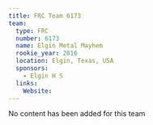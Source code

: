 ```yaml
---
title: FRC Team 6173
team:
  type: FRC
  number: 6173
  name: Elgin Metal Mayhem
  rookie_year: 2016
  location: Elgin, Texas, USA
  sponsors:
    - Elgin H S
  links:
    Website: 
---
```

No content has been added for this team